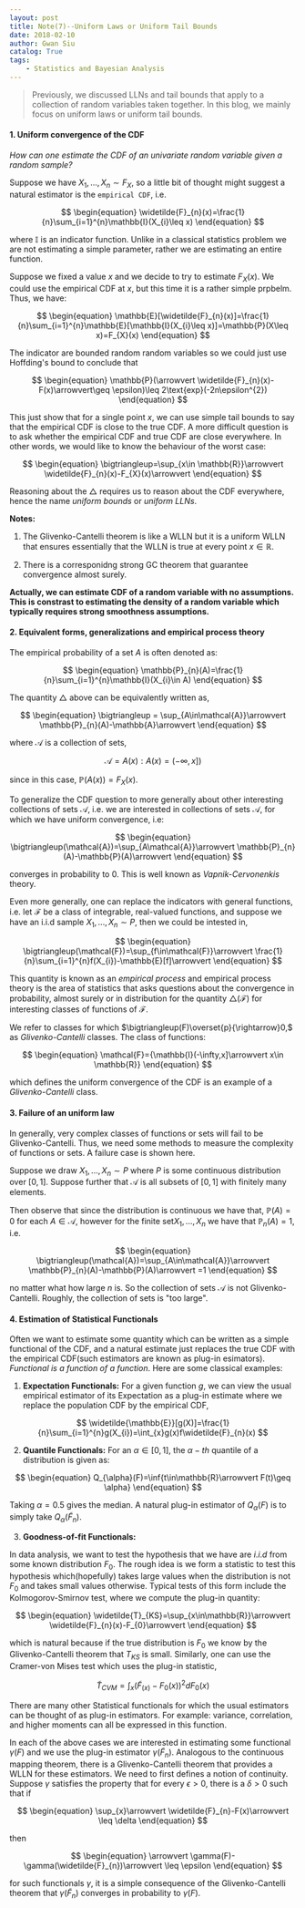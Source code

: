 ```yaml
---
layout: post
title: Note(7)--Uniform Laws or Uniform Tail Bounds
date: 2018-02-10
author: Gwan Siu
catalog: True
tags:
    - Statistics and Bayesian Analysis
---
```


> Previously, we discussed LLNs and tail bounds that apply to a collection of random variables taken together. In this blog, we mainly focus on uniform laws or uniform tail bounds.

#### 1. Uniform convergence of the CDF

*How can one estimate the CDF of an univariate random variable given a random sample?*

Suppose we have $X_{1},...,X_{n}\sim F_{X}$, so a little bit of thought might suggest a natural estimator is the `empirical CDF`, i.e.

$$
\begin{equation}
\widetilde{F}_{n}(x)=\frac{1}{n}\sum_{i=1}^{n}\mathbb{I}(X_{i}\leq x)
\end{equation}
$$

where $\mathbb{I}$ is an indicator function. Unlike in a classical statistics problem we are not estimating a simple parameter, rather we are estimating an entire function.

Suppose we fixed a value $x$ and we decide to try to estimate $F_{X}(x)$. We could use the empirical CDF at $x$, but this time it is a rather simple prpbelm. Thus, we have:

$$
\begin{equation}
\mathbb{E}[\widetilde{F}_{n}(x)]=\frac{1}{n}\sum_{i=1}^{n}\mathbb{E}[\mathbb{I}(X_{i}\leq x)]=\mathbb{P}(X\leq x)=F_{X}(x)
\end{equation}
$$

The indicator are bounded random random variables so we could just use Hoffding's bound to conclude that

$$
\begin{equation}
\mathbb{P}(\arrowvert \widetilde{F}_{n}(x)-F(x)\arrowvert\geq \epsilon)\leq 2\text{exp}(-2n\epsilon^{2})
\end{equation}
$$

This just show that for a single point $x$, we can use simple tail bounds to say that the empirical CDF is close to the true CDF. A more difficult question is to ask whether the empirical CDF and true CDF are close everywhere. In other words, we would like to know the behaviour of the worst case:

$$
\begin{equation}
\bigtriangleup=\sup_{x\in \mathbb{R}}\arrowvert \widetilde{F}_{n}(x)-F_{X}(x)\arrowvert
\end{equation}
$$

Reasoning about the $\bigtriangleup$ requires us to reason about the CDF everywhere, hence the name *uniform bounds* or *uniform LLNs*.

**Notes:**

1. The Glivenko-Cantelli theorem is like a WLLN but it is a uniform WLLN that ensures essentially that the WLLN is true at every point $x\in \mathbb{R}$.

2. There is a corresponidng strong GC theorem that guarantee convergence almost surely.

**Actually, we can estimate CDF of a random variable with no assumptions. This is constrast to estimating the density of a random variable which typically requires strong smoothness assumptions.**

#### 2. Equivalent forms, generalizations and empirical process theory

The empirical probability of a set $A$ is often denoted as:

$$
\begin{equation}
\mathbb{P}_{n}(A)=\frac{1}{n}\sum_{i=1}^{n}\mathbb{I}(X_{i}\in A)
\end{equation}
$$

The quantity $\bigtriangleup$ above can be equivalently written as,

$$
\begin{equation}
\bigtriangleup = \sup_{A\in\mathcal{A}}\arrowvert \mathbb{P}_{n}(A)-\mathbb{A}\arrowvert
\end{equation}
$$

where $\mathcal{A}$ is a collection of sets,

$$
\begin{equation}
\mathcal{A}={A(x):A(x)=(-\infty,x])}
\end{equation}
$$

since in this case, $\mathbb{P}(A(x))=F_{X}(x)$. 

To generalize the CDF question to more generally about other interesting collections of sets $\mathcal{A}$, i.e. we are interested in collections of sets $\mathcal{A}$, for which we have uniform convergence, i.e:

$$
\begin{equation}
\bigtriangleup(\mathcal{A})=\sup_{A\mathcal{A}}\arrowvert \mathbb{P}_{n}(A)-\mathbb{P}(A)\arrowvert
\end{equation}
$$

converges in probability to 0. This is well known as *Vapnik-Cervonenkis* theory.

Even more generally, one can replace the indicators with general functions, i.e. let $\mathcal{F}$ be a class of integrable, real-valued functions, and suppose we have an i.i.d sample $X_{1},...,X_{n}\sim P$, then we could be intested in,

$$
\begin{equation}
\bigtriangleup(\mathcal{F})=\sup_{f\in\mathcal{F}}\arrowvert \frac{1}{n}\sum_{i=1}^{n}f(X_{i})-\mathbb{E}[f]\arrowvert
\end{equation}
$$

This quantity is known as an *empirical process* and empirical process theory is the area of statistics that asks questions about the convergence in probability, almost surely or in distribution for the quantity $\bigtriangleup(\mathcal{F})$ for interesting classes of functions of $\mathcal{F}$.

We refer to classes for which $\bigtriangleup(F)\overset{p}{\rightarrow}0,$ as *Glivenko-Cantelli* classes. The class of functions:

$$
\begin{equation}
\mathcal{F}={\mathbb{I}(-\infty,x]\arrowvert x\in \mathbb{R}}
\end{equation}
$$

which defines the uniform convergence of the CDF is an example of a *Glivenko-Cantelli* class.

#### 3. Failure of an uniform law

In generally, very complex classes of functions or sets will fail to be Glivenko-Cantelli. Thus, we need some methods to measure the complexity of functions or sets. A failure case is shown here.

Suppose we draw $X_{1},...,X_{n}\sim P$ where $P$ is some continuous distribution over $[0,1]$. Suppose further that $\mathcal{A}$ is all subsets of $[0,1]$ with finitely many elements.

Then observe that since the distribution is continuous we have that, $\mathbb{P}(A)=0$ for each $A\in \mathcal{A}$, however for the finite set${X_{1},...,X_{n}}$ we have that $\mathbb{P}_{n}(A)=1$, i.e.

$$
\begin{equation}
\bigtriangleup(\mathcal{A})=\sup_{A\in\mathcal{A}}\arrowvert \mathbb{P}_{n}(A)-\mathbb{P}(A)\arrowvert =1
\end{equation}
$$

no matter what how large $n$ is. So the collection of sets $\mathcal{A}$ is not Glivenko-Cantelli. Roughly, the collection of sets is "too large".

#### 4. Estimation of Statistical Functionals

Often we want to estimate some quantity which can be written as a simple functional of the CDF, and a natural estimate just replaces the true CDF with the empirical CDF(such estimators are known as plug-in esimators). *Functional is a function of a function*. Here are some classical examples:

1. **Expectation Functionals:** For a given function $g$, we can view the usual empirical estimator of its Expectation as a plug-in estimate where we replace the population CDF by the empirical CDF,

$$
\widetilde{\mathbb{E}}[g(X)]=\frac{1}{n}\sum_{i=1}^{n}g(X_{i})=\int_{x}g(x)f\widetilde{F}_{n}(x)
$$

2. **Quantile Functionals:** For an $\alpha\in[0,1]$, the $\alpha-th$ quantile of a distribution is given as:

$$
\begin{equation}
Q_{\alpha}(F)=\inf{t\in\mathbb{R}\arrowvert F(t)\geq \alpha}
\end{equation}
$$

Taking $\alpha=0.5$ gives the median. A natural plug-in estimator of $Q_{\alpha}(F)$ is to simply take $Q_{\alpha}(\widetilde{F}_{n})$.

3. **Goodness-of-fit Functionals:** 

In data analysis, we want to test the hypothesis that we have are $i.i.d$ from some known distribution $F_{0}$. The rough idea is we form a statistic to test this hypothesis which(hopefully) takes large values when the distribution is not $F_{0}$ and takes small values otherwise. Typical tests of this form include the Kolmogorov-Smirnov test, where we compute the plug-in quantity:

$$
\begin{equation}
\widetilde{T}_{KS}=\sup_{x\in\mathbb{R}}\arrowvert \widetilde{F}_{n}(x)-F_{0}\arrowvert
\end{equation}
$$

which is natural because if the true distribution is $F_{0}$ we know by the Glivenko-Cantelli theorem that $T_{KS}$ is small. Similarly, one can use the Cramer-von Mises test which uses the plug-in statistic,

$$
\begin{equation}
\widetilde{T}_{CVM}=\int_{x}(\widetilde{F}_(x)-F_{0}(x))^{2}dF_{0}(x)
\end{equation}
$$

There are many other Statistical functionals for which the usual estimators can be thought of as plug-in estimators. For example: variance, correlation, and higher moments can all be expressed in this function.

In each of the above cases we are interested in estimating some functional $\gamma(F)$ and we use the plug-in estimator $\gamma(\widetilde{F}_{n})$. Analogous to the continuous mapping theorem, there is a Glivenko-Cantelli theorem that provides a WLLN for these estimators. We need to first defines a notion of continuity. Suppose $\gamma$ satisfies the property that for every $\epsilon >0$, there is a $\delta >0$ such that if

$$
\begin{equation}
\sup_{x}\arrowvert \widetilde{F}_{n}-F(x)\arrowvert \leq \delta
\end{equation}
$$

then

$$
\begin{equation}
\arrowvert \gamma(F)-\gamma(\widetilde{F}_{n})\arrowvert \leq \epsilon
\end{equation}
$$

for such functionals $\gamma$, it is a simple consequence of the Glivenko-Cantelli theorem that $\gamma(\widetilde{F}_{n})$ converges in probability to $\gamma(F)$.